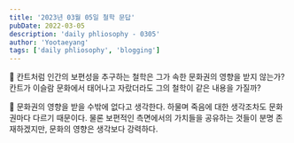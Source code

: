 ```yaml
---
title: '2023년 03월 05일 철학 문답'
pubDate: 2022-03-05
description: 'daily phliosophy - 0305'
author: 'Yootaeyang'
tags: ['daily phliosophy', 'blogging']
---
```


🤔 칸트처럼 인간의 보편성을 추구하는 철학은 그가 속한 문화권의 영향을 받지 않는가? 칸트가 이슬람 문화에서 태어나고 자랐더라도 그의 철학이 같은 내용을 가질까?

📢 문화권의 영향을 받을 수밖에 없다고 생각한다. 하물며 죽음에 대한 생각조차도 문화권마다 다르기 때문이다. 물론 보편적인 측면에서의 가치들을 공유하는 것들이 분명 존재하겠지만, 문화의 영향은 생각보다 강력하다.
